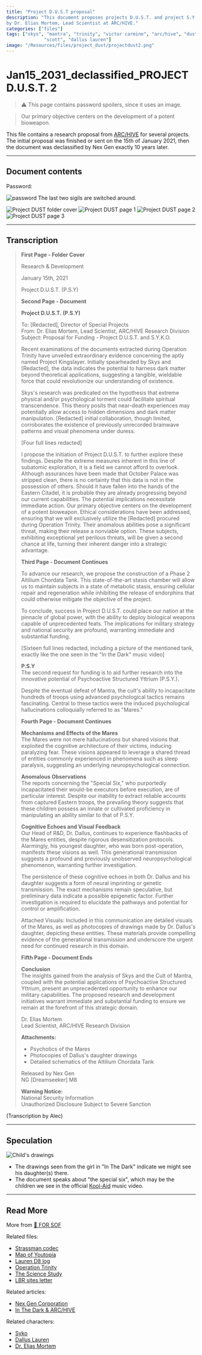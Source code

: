 ```yaml
---
title: "Project D.U.S.T proposal"
description: "This document proposes projects D.U.S.T. and project S.Y.K.O. The proposal was written 
by Dr. Elias Mortem, Lead Scientist at ARC/HIVE."
categories: ["files"]
tags: ["skys", "mantra", "trinity", "victor carmine", "arc/hive", "dust", "psy", "syko", 
              "scott", "dallus lauren"]
image: "/Resources/files/project_dust/projectdust2.png"
---
```


# Jan15_2031_declassified_PROJECT D.U.S.T. 2

> ⚠ This page contains password spoilers, since it uses an image.

> Our primary objective centers on the development of a potent bioweapon.

This file contains a research proposal from [ARC/HIVE](../music/amo-in-the-dark) 
for several projects. The initial proposal was finished or sent on the 15th of January 2021, 
then the document was declassified by Nex Gen exactly 10 years later.

***

## Document contents

Password:

![password](../../Resources/files/project_dust/dust-password.png)
The last two sigils are switched around.


![Project DUST folder cover](../../Resources/files/project_dust/projectdust2.png)
![Project DUST page 1](../../Resources/files/project_dust/dust1.png)
![Project DUST page 2](../../Resources/files/project_dust/dust2.png)
![Project DUST page 3](../../Resources/files/project_dust/dust3.png)

***

## Transcription


> **First Page - Folder Cover**
>
> Research & Development
>
> January 15th, 2021
>
> Project D.U.S.T. (P.S.Y)
>
> **Second Page - Document**
>
> **Project D.U.S.T. (P.S.Y)**
>
> To: [Redacted], Director of Special Projects  
> From: Dr. Elias Mortem, Lead Scientist, ARC/HIVE Research Division  
> Subject: Proposal for Funding - Project D.U.S.T. and S.Y.K.O.
>
> Recent examinations of the documents extracted during Operation Trinity have unveiled extraordinary evidence concerning the aptly named Project Kingslayer. Initially spearheaded by Skys and [Redacted], the data indicates the potential to harness dark matter beyond theoretical applications, suggesting a tangible, wieldable force that could revolutionize our understanding of existence.
>
> Skys's research was predicated on the hypothesis that extreme physical and/or psychological torment could facilitate spiritual transcendence. This theory posits that near-death experiences may potentially allow access to hidden dimensions and dark matter manipulation. [Redacted] initial collaboration, though limited, corroborates the existence of previously unrecorded brainwave patterns and visual phenomena under duress.
>
> [Four full lines redacted]
>
> I propose the initiation of Project D.U.S.T. to further explore these findings. Despite the extreme measures inherent in this line of subatomic exploration, it is a field we cannot afford to overlook. Although assurances have been made that October Palace was stripped clean, there is no certainty that this data is not in the possession of others. Should it have fallen into the hands of the Eastern Citadel, it is probable they are already progressing beyond our current capabilities. The potential implications necessitate immediate action. Our primary objective centers on the development of a potent bioweapon. Ethical considerations have been addressed, ensuring that we will exclusively utilize the [Redacted] procured during Operation Trinity. Their anomalous abilities pose a significant threat, making their release a nonviable option. These subjects, exhibiting exceptional yet perilous threats, will be given a second chance at life, turning their inherent danger into a strategic advantage.
>
> **Third Page - Document Continues**
>
> To advance our research, we propose the construction of a Phase 2 Altilium Chordata Tank. This state-of-the-art stasis chamber will allow us to maintain subjects in a state of metabolic stasis, ensuring cellular repair and regeneration while inhibiting the release of endorphins that could otherwise mitigate the objective of the project.
>
> To conclude, success in Project D.U.S.T. could place our nation at the pinnacle of global power, with the ability to deploy biological weapons capable of unprecedented feats. The implications for military strategy and national security are profound, warranting immediate and substantial funding.
>
> [Sixteen full lines redacted, including a picture of the mentioned tank, exactly like the one seen in the "In the Dark" music video]
>
> **P.S.Y**  
> The second request for funding is to aid further research into the innovative potential of Psychoactive Structured Yttrium (P.S.Y.).
>
> Despite the eventual defeat of Mantra, the cult's ability to incapacitate hundreds of troops using advanced psychological tactics remains fascinating. Central to these tactics were the induced psychological hallucinations colloquially referred to as "Mares."
>
> **Fourth Page - Document Continues**
>
> **Mechanisms and Effects of the Mares**  
> The Mares were not mere hallucinations but shared visions that exploited the cognitive architecture of their victims, inducing paralyzing fear. These visions appeared to leverage a shared thread of entities commonly experienced in phenomena such as sleep paralysis, suggesting an underlying neuropsychological connection.
>
> **Anomalous Observations**  
> The reports concerning the "Special Six," who purportedly incapacitated their would-be executors before execution, are of particular interest. Despite our inability to extract reliable accounts from captured Eastern troops, the prevailing theory suggests that these children possess an innate or cultivated proficiency in manipulating an ability similar to that of P.S.Y.
>
> **Cognitive Echoes and Visual Feedback**  
> Our Head of R&D, Dr. Dallus, continues to experience flashbacks of the Mares entities, despite rigorous desensitization protocols. Alarmingly, his youngest daughter, who was born post-operation, manifests these visions as well. This generational transmission suggests a profound and previously unobserved neuropsychological phenomenon, warranting further investigation.
>
> The persistence of these cognitive echoes in both Dr. Dallus and his daughter suggests a form of neural imprinting or genetic transmission. The exact mechanisms remain speculative, but preliminary data indicate a possible epigenetic factor. Further investigation is required to elucidate the pathways and potential for control or amplification.
>
> Attached Visuals: Included in this communication are detailed visuals of the Mares, as well as photocopies of drawings made by Dr. Dallus's daughter, depicting these entities. These materials provide compelling evidence of the generational transmission and underscore the urgent need for continued research in this domain.
>
> **Fifth Page - Document Ends**
>
> **Conclusion**  
> The insights gained from the analysis of Skys and the Cult of Mantra, coupled with the potential applications of Psychoactive Structured Yttrium, present an unprecedented opportunity to enhance our military capabilities. The proposed research and development initiatives warrant immediate and substantial funding to ensure we remain at the forefront of this strategic domain.
>
> Dr. Elias Mortem  
> Lead Scientist, ARC/HIVE Research Division
>
> **Attachments:**
>
> - Psychotics of the Mares
> - Photocopies of Dallus's daughter drawings
> - Detailed schematics of the Altilium Chordata Tank
>
> Released by Nex Gen  
> NG [Dreamseeker] M8
>
> **Warning Notice:**  
> National Security Information  
> Unauthorized Disclosure Subject to Severe Sanction

(Transcription by Alec)

***

## Speculation

![Child's drawings](../../Resources/music/inthedark/drawings.png)

- The drawings seen from the girl in "In The Dark" indicate we might see his daughter(s) there.
- The document speaks about "the special six", which may be the children we see in 
the official [Kool-Aid](../music/song-koolaid) music video.

***

## Read More

More from [📁 FOR SOF](./for-sof)

Related files:

- [Strassman codec](strassmancodec)
- [Map of Youtopia](selenes_map)
- [Lauren D8 log](lauren_d8_log)
- [Operation Trinity](trinity_document)
- [The Science Study](thesciencestudy)
- [LBR sites letter](lbr_sites)

Related articles:

- [Nex Gen Corporation](../lore/nex-gen-corporation)
- [In The Dark & ARC/HIVE](../music/amo-in-the-dark)

Related characters:

- [Syko](../characters/syko)
- [Dallus Lauren](../characters/dallus-lauren)
- [Dr. Elias Mortem](../characters/characters#dr-elias-mortem)
